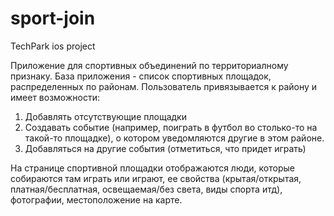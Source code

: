 # sport-join
TechPark ios project

Приложение для спортивных объединений по территориалному признаку.
База приложения - список спортивных площадок, распределенных по районам. Пользователь привязывается к району и имеет возможности:
  1. Добавлять отсутствующие площадки
  2. Создавать событие (например, поиграть в футбол во столько-то на такой-то площадке), о котором уведомляются другие в этом районе.
  3. Добавляться на другие события (отметиться, что придет играть)

На странице спортивной площадки отображаются люди, которые собираются там играть или играют, ее свойства (крытая/открытая, платная/бесплатная, освещаемая/без света, виды спорта итд), фотографии, местоположение на карте.
